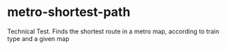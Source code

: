 # metro-shortest-path
Technical Test. Finds the shortest route in a metro map, according to train type and a given map
